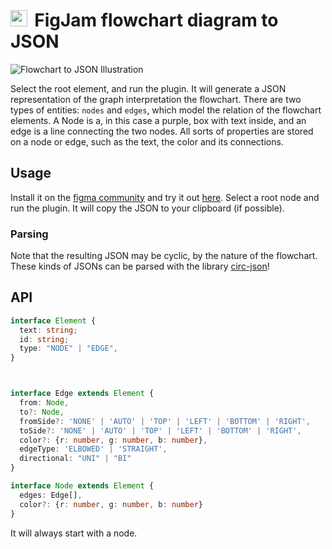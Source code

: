 <h1> <img src="pics/icon.png" style="display: inline-block; height: .95em; margin-right: 5px; margin-bottom: -5px"/> FigJam flowchart diagram to JSON</h1>

![Flowchart to JSON Illustration](pics/header.png)

Select the root element, and run the plugin. It will generate a JSON representation of the graph interpretation the flowchart. There are two types of entities: `nodes` and `edges`, which model the relation of the flowchart elements. A Node is a, in this case a purple, box with text inside, and an edge is a line connecting the two nodes. All sorts of properties are stored on a node or edge, such as the text, the color and its connections.

## Usage

Install it on the [figma community](https://www.figma.com/community/plugins) and try it out [here](https://www.figma.com/file/uPuwak5XnvgpCehHTmDOqI/Untitled?type=whiteboard&t=7YEtTS0RuRqzHCyE-6). Select a root node and run the plugin. It will copy the JSON to your clipboard (if possible).

### Parsing

Note that the resulting JSON may be cyclic, by the nature of the flowchart. These kinds of JSONs can be parsed with the library [circ-json](https://www.npmjs.com/package/circ-json)!

## API

```typescript
interface Element {
  text: string;
  id: string;
  type: "NODE" | "EDGE",
}



interface Edge extends Element {
  from: Node,
  to?: Node,
  fromSide?: 'NONE' | 'AUTO' | 'TOP' | 'LEFT' | 'BOTTOM' | 'RIGHT',
  toSide?: 'NONE' | 'AUTO' | 'TOP' | 'LEFT' | 'BOTTOM' | 'RIGHT',
  color?: {r: number, g: number, b: number},
  edgeType: 'ELBOWED' | 'STRAIGHT',
  directional: "UNI" | "BI"
}

interface Node extends Element {
  edges: Edge[],
  color?: {r: number, g: number, b: number}
}
```

It will always start with a node.
